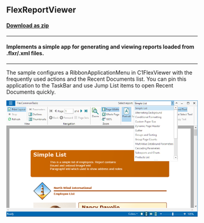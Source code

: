 ## FlexReportViewer
#### [Download as zip](https://grapecity.github.io/DownGit/#/home?url=https://github.com/GrapeCity/ComponentOne-WinForms-Samples/tree/master/NetFramework\FlexReport\VB\FlexReportViewer)
____
#### Implements a simple app for generating and viewing reports loaded from .flxr/.xml files.
____
The sample configures a RibbonApplicationMenu in C1FlexViewer with the frequently used actions and the Recent Documents list.
You can pin this application to the TaskBar and use Jump List items to open Recent Documents quickly.

![screenshot](screenshot.png)

